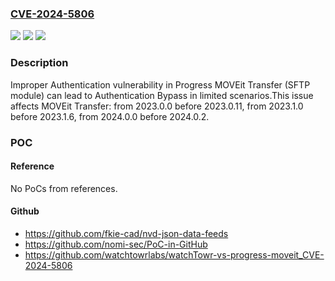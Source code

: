### [CVE-2024-5806](https://cve.mitre.org/cgi-bin/cvename.cgi?name=CVE-2024-5806)
![](https://img.shields.io/static/v1?label=Product&message=MOVEit%20Transfer&color=blue)
![](https://img.shields.io/static/v1?label=Version&message=2023.0.0%3C%202023.0.11%20&color=brighgreen)
![](https://img.shields.io/static/v1?label=Vulnerability&message=CWE-287%20Improper%20Authentication&color=brighgreen)

### Description

Improper Authentication vulnerability in Progress MOVEit Transfer (SFTP module) can lead to Authentication Bypass in limited scenarios.This issue affects MOVEit Transfer: from 2023.0.0 before 2023.0.11, from 2023.1.0 before 2023.1.6, from 2024.0.0 before 2024.0.2.

### POC

#### Reference
No PoCs from references.

#### Github
- https://github.com/fkie-cad/nvd-json-data-feeds
- https://github.com/nomi-sec/PoC-in-GitHub
- https://github.com/watchtowrlabs/watchTowr-vs-progress-moveit_CVE-2024-5806

